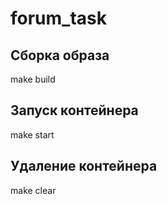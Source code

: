 # forum_task

## Сборка образа
make build
## Запуск контейнера
make start
## Удаление контейнера
make clear